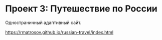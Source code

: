 # Проект 3: Путешествие по России

Одностраничный адаптивный сайт. 


https://rmatrosov.github.io/russian-travel/index.html
